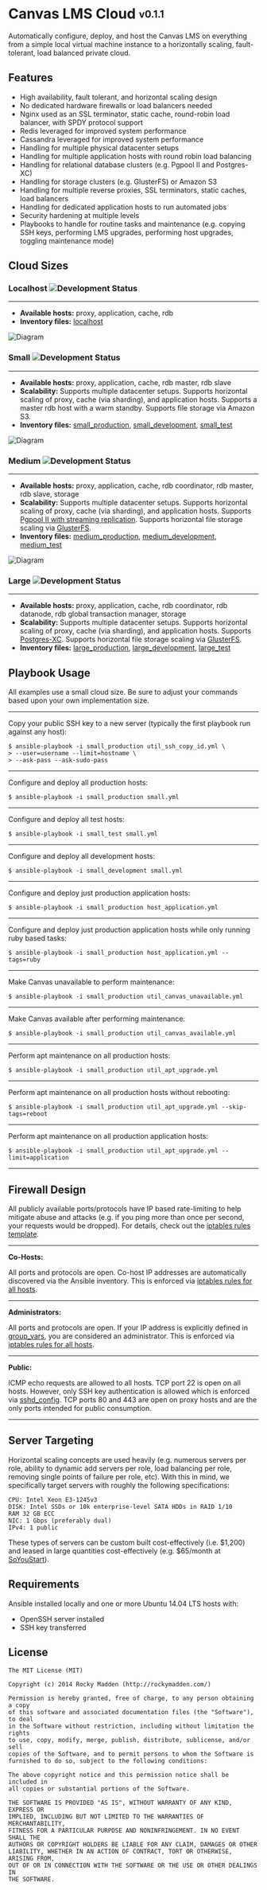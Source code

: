 # Canvas LMS Cloud <sub><sup>v0.1.1</sup></sub>

Automatically configure, deploy, and host the Canvas LMS on everything from a simple local virtual machine instance to a horizontally scaling, fault-tolerant, load balanced private cloud.

## Features
* High availability, fault tolerant, and horizontal scaling design
* No dedicated hardware firewalls or load balancers needed
* Nginx used as an SSL terminator, static cache, round-robin load balancer, with SPDY protocol support
* Redis leveraged for improved system performance
* Cassandra leveraged for improved system performance
* Handling for multiple physical datacenter setups
* Handling for multiple application hosts with round robin load balancing
* Handling for relational database clusters (e.g. Pgpool II and Postgres-XC)
* Handling for storage clusters (e.g. GlusterFS) or Amazon S3
* Handling for multiple reverse proxies, SSL terminators, static caches, load balancers
* Handling for dedicated application hosts to run automated jobs
* Security hardening at multiple levels
* Playbooks to handle for routine tasks and maintenance (e.g. copying SSH keys, performing LMS upgrades, performing host upgrades, toggling maintenance mode)

## Cloud Sizes

### Localhost ![Development Status](http://img.shields.io/badge/status-available-brightgreen.svg)
---
* __Available hosts:__ proxy, application, cache, rdb
* __Inventory files:__ [localhost](https://github.com/rockymadden/canvas-lms-cloud/blob/master/src/ansible/localhost)

![Diagram](https://googledrive.com/host/0B3I6erHNlT16MXUwY3R2WHJpZEU/canvas-lms-cloud-localhost.png)

### Small ![Development Status](http://img.shields.io/badge/status-available-brightgreen.svg)
---
* __Available hosts:__ proxy, application, cache, rdb master, rdb slave
* __Scalability:__ Supports multiple datacenter setups. Supports horizontal scaling of proxy, cache (via sharding), and application hosts. Supports a master rdb host with a warm standby. Supports file storage via Amazon S3.
* __Inventory files:__ [small_production](https://github.com/rockymadden/canvas-lms-cloud/blob/master/src/ansible/small_production), [small_development](https://github.com/rockymadden/canvas-lms-cloud/blob/master/src/ansible/small_development), [small_test](https://github.com/rockymadden/canvas-lms-cloud/blob/master/src/ansible/small_test)

![Diagram](https://googledrive.com/host/0B3I6erHNlT16MXUwY3R2WHJpZEU/canvas-lms-cloud-small.png)

### Medium ![Development Status](http://img.shields.io/badge/status-queued-lightgrey.svg)
---
* __Available hosts:__ proxy, application, cache, rdb coordinator, rdb master, rdb slave, storage
* __Scalability:__ Supports multiple datacenter setups. Supports horizontal scaling of proxy, cache (via sharding), and application hosts. Supports [Pgpool II with streaming replication](http://www.pgpool.net/). Supports horizontal file storage scaling via [GlusterFS](http://www.gluster.org/).
* __Inventory files:__ [medium_production](https://github.com/rockymadden/canvas-lms-cloud/blob/master/src/ansible/medium_production), [medium_development](https://github.com/rockymadden/canvas-lms-cloud/blob/master/src/ansible/medium_development), [medium_test](https://github.com/rockymadden/canvas-lms-cloud/blob/master/src/ansible/medium_test)

![Diagram](https://googledrive.com/host/0B3I6erHNlT16MXUwY3R2WHJpZEU/canvas-lms-cloud-medium.png)

### Large ![Development Status](http://img.shields.io/badge/status-queued-lightgrey.svg)
---
* __Available hosts:__ proxy, application, cache, rdb coordinator, rdb datanode, rdb global transaction manager, storage
* __Scalability:__ Supports multiple datacenter setups. Supports horizontal scaling of proxy, cache (via sharding), and application hosts. Supports [Postgres-XC](https://wiki.postgresql.org/wiki/Postgres-XC). Supports horizontal file storage scaling via [GlusterFS](http://www.gluster.org/).
* __Inventory files:__ [large_production](https://github.com/rockymadden/canvas-lms-cloud/blob/master/src/ansible/large_production), [large_development](https://github.com/rockymadden/canvas-lms-cloud/blob/master/src/ansible/large_development), [large_test](https://github.com/rockymadden/canvas-lms-cloud/blob/master/src/ansible/large_test)

## Playbook Usage

All examples use a small cloud size. Be sure to adjust your commands based upon your own implementation size.

---

Copy your public SSH key to a new server (typically the first playbook run against any host):
```
$ ansible-playbook -i small_production util_ssh_copy_id.yml \
> --user=username --limit=hostname \
> --ask-pass --ask-sudo-pass
```

---

Configure and deploy all production hosts:
```
$ ansible-playbook -i small_production small.yml
```

---

Configure and deploy all test hosts:
```
$ ansible-playbook -i small_test small.yml
```

---

Configure and deploy all development hosts:
```
$ ansible-playbook -i small_development small.yml
```

---

Configure and deploy just production application hosts:
```
$ ansible-playbook -i small_production host_application.yml
```

---

Configure and deploy just production application hosts while only running ruby based tasks:
```
$ ansible-playbook -i small_production host_application.yml --tags=ruby
```

---

Make Canvas unavailable to perform maintenance:
```
$ ansible-playbook -i small_production util_canvas_unavailable.yml
```

---

Make Canvas available after performing maintenance:
```
$ ansible-playbook -i small_production util_canvas_available.yml
```

---

Perform apt maintenance on all production hosts:
```
$ ansible-playbook -i small_production util_apt_upgrade.yml
```

---

Perform apt maintenance on all production hosts without rebooting:
```
$ ansible-playbook -i small_production util_apt_upgrade.yml --skip-tags=reboot
```

---

Perform apt maintenance on all production application hosts:
```
$ ansible-playbook -i small_production util_apt_upgrade.yml --limit=application
```

---

## Firewall Design

All publicly available ports/protocols have IP based rate-limiting to help mitigate abuse and attacks (e.g. if you ping more than once per second, your requests would be dropped). For details, check out the [iptables rules template](https://github.com/rockymadden/canvas-lms-cloud/blob/master/src/ansible/roles/common/templates/etc/iptables/rules.v4.j2).

---

__Co-Hosts:__

All ports and protocols are open. Co-host IP addresses are automatically discovered via the Ansible inventory. This is enforced via [iptables rules for all hosts](https://github.com/rockymadden/canvas-lms-cloud/blob/master/src/ansible/roles/common/templates/etc/iptables/rules.v4.j2).

---

__Administrators:__

All ports and protocols are open. If your IP address is explicitly defined in [group_vars](https://github.com/rockymadden/canvas-lms-cloud/blob/master/src/ansible/group_vars/all.example), you are considered an administrator. This is enforced via [iptables rules for all hosts](https://github.com/rockymadden/canvas-lms-cloud/blob/master/src/ansible/roles/common/templates/etc/iptables/rules.v4.j2).

---

__Public:__

ICMP echo requests are allowed to all hosts. TCP port 22 is open on all hosts. However, only SSH key authentication is allowed which is enforced via [sshd_config](https://github.com/rockymadden/canvas-lms-cloud/blob/master/src/ansible/roles/common/templates/etc/ssh/sshd_config.j2). TCP ports 80 and 443 are open on proxy hosts and are the only ports intended for public consumption.

---

## Server Targeting
Horizontal scaling concepts are used heavily (e.g. numerous servers per role, ability to dynamic add servers per role, load balancing per role, removing single points of failure per role, etc). With this in mind, we specifically target servers with roughly the following specifications:

```
CPU: Intel Xeon E3-1245v3
DISK: Intel SSDs or 10k enterprise-level SATA HDDs in RAID 1/10
RAM 32 GB ECC
NIC: 1 Gbps (preferably dual)
IPv4: 1 public
```

These types of servers can be custom built cost-effectively (i.e. $1,200) and leased in large quantities cost-effectively (e.g. $65/month at [SoYouStart](http://www.soyoustart.com/us/offers/sys-e32-4.xml)).

## Requirements

Ansible installed locally and one or more Ubuntu 14.04 LTS hosts with:
* OpenSSH server installed
* SSH key transferred

## License

```
The MIT License (MIT)

Copyright (c) 2014 Rocky Madden (http://rockymadden.com/)

Permission is hereby granted, free of charge, to any person obtaining a copy
of this software and associated documentation files (the "Software"), to deal
in the Software without restriction, including without limitation the rights
to use, copy, modify, merge, publish, distribute, sublicense, and/or sell
copies of the Software, and to permit persons to whom the Software is
furnished to do so, subject to the following conditions:

The above copyright notice and this permission notice shall be included in
all copies or substantial portions of the Software.

THE SOFTWARE IS PROVIDED "AS IS", WITHOUT WARRANTY OF ANY KIND, EXPRESS OR
IMPLIED, INCLUDING BUT NOT LIMITED TO THE WARRANTIES OF MERCHANTABILITY,
FITNESS FOR A PARTICULAR PURPOSE AND NONINFRINGEMENT. IN NO EVENT SHALL THE
AUTHORS OR COPYRIGHT HOLDERS BE LIABLE FOR ANY CLAIM, DAMAGES OR OTHER
LIABILITY, WHETHER IN AN ACTION OF CONTRACT, TORT OR OTHERWISE, ARISING FROM,
OUT OF OR IN CONNECTION WITH THE SOFTWARE OR THE USE OR OTHER DEALINGS IN
THE SOFTWARE.
```
